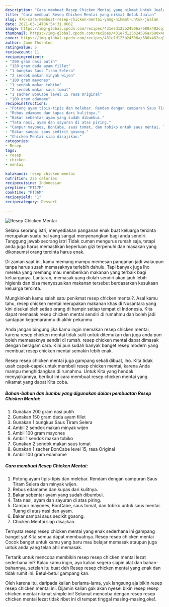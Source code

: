 ```yaml
---
description: "Cara membuat Resep Chicken Mentai yang nikmat Untuk Jualan"
title: "Cara membuat Resep Chicken Mentai yang nikmat Untuk Jualan"
slug: 476-cara-membuat-resep-chicken-mentai-yang-nikmat-untuk-jualan
date: 2021-03-14T06:54:31.066Z
image: https://img-global.cpcdn.com/recipes/431e7d125b24506a/680x482cq70/resep-chicken-mentai-foto-resep-utama.jpg
thumbnail: https://img-global.cpcdn.com/recipes/431e7d125b24506a/680x482cq70/resep-chicken-mentai-foto-resep-utama.jpg
cover: https://img-global.cpcdn.com/recipes/431e7d125b24506a/680x482cq70/resep-chicken-mentai-foto-resep-utama.jpg
author: Jane Thornton
ratingvalue: 5
reviewcount: 11
recipeingredient:
- "200 gram nasi putih"
- "150 gram dada ayam fillet"
- "1 bungkus Saus Tiram Selera"
- "2 sendok makan minyak wijen"
- "100 gram mayones"
- "1 sendok makan tobiko"
- "2 sendok makan saus tomat"
- "1 sacher BonCabe level 15 rasa Original"
- "100 gram edamame"
recipeinstructions:
- "Potong ayam tipis-tipis dan melebar. Rendam dengan campuran Saus Tiram Selera dan minyak wijen."
- "Rebus edamame dan kupas dari kulitnya."
- "Bakar sebentar ayam yang sudah dibumbui."
- "Tata nasi, ayam dan sayuran di atas piring."
- "Campur mayones, BonCabe, saus tomat, dan tobiko untuk saus mentai. Tuang di atas nasi dan ayam."
- "Bakar sampai saus sedikit gosong."
- "Chicken Mentai siap disajikan."
categories:
- Resep
tags:
- resep
- chicken
- mentai

katakunci: resep chicken mentai 
nutrition: 225 calories
recipecuisine: Indonesian
preptime: "PT17M"
cooktime: "PT36M"
recipeyield: "1"
recipecategory: Dessert

---
```



![Resep Chicken Mentai](https://img-global.cpcdn.com/recipes/431e7d125b24506a/680x482cq70/resep-chicken-mentai-foto-resep-utama.jpg)

Selaku seorang istri, menyediakan panganan enak buat keluarga tercinta merupakan suatu hal yang sangat menyenangkan bagi anda sendiri. Tanggung jawab seorang istri Tidak cuman mengurus rumah saja, tetapi anda juga harus memastikan keperluan gizi terpenuhi dan masakan yang dikonsumsi orang tercinta harus enak.

Di zaman  saat ini, kamu memang mampu memesan panganan jadi walaupun tanpa harus susah memasaknya terlebih dahulu. Tapi banyak juga lho mereka yang memang mau memberikan makanan yang terbaik bagi keluarganya. Lantaran, memasak yang diolah sendiri akan jauh lebih higienis dan bisa menyesuaikan makanan tersebut berdasarkan kesukaan keluarga tercinta. 



Mungkinkah kamu salah satu penikmat resep chicken mentai?. Asal kamu tahu, resep chicken mentai merupakan makanan khas di Nusantara yang kini disukai oleh setiap orang di hampir setiap tempat di Indonesia. Kita dapat memasak resep chicken mentai sendiri di rumahmu dan boleh jadi santapan kegemaranmu di akhir pekanmu.

Anda jangan bingung jika kamu ingin memakan resep chicken mentai, karena resep chicken mentai tidak sulit untuk ditemukan dan juga anda pun boleh memasaknya sendiri di rumah. resep chicken mentai dapat dimasak dengan beragam cara. Kini pun sudah banyak banget resep modern yang membuat resep chicken mentai semakin lebih enak.

Resep resep chicken mentai juga gampang sekali dibuat, lho. Kita tidak usah capek-capek untuk membeli resep chicken mentai, karena Anda mampu menghidangkan di rumahmu. Untuk Kita yang hendak menyajikannya, berikut ini cara membuat resep chicken mentai yang nikamat yang dapat Kita coba.

<!--inarticleads1-->

##### Bahan-bahan dan bumbu yang digunakan dalam pembuatan Resep Chicken Mentai:

1. Gunakan 200 gram nasi putih
1. Gunakan 150 gram dada ayam fillet
1. Gunakan 1 bungkus Saus Tiram Selera
1. Ambil 2 sendok makan minyak wijen
1. Ambil 100 gram mayones
1. Ambil 1 sendok makan tobiko
1. Gunakan 2 sendok makan saus tomat
1. Gunakan 1 sacher BonCabe level 15, rasa Original
1. Ambil 100 gram edamame




<!--inarticleads2-->

##### Cara membuat Resep Chicken Mentai:

1. Potong ayam tipis-tipis dan melebar. Rendam dengan campuran Saus Tiram Selera dan minyak wijen.
1. Rebus edamame dan kupas dari kulitnya.
1. Bakar sebentar ayam yang sudah dibumbui.
1. Tata nasi, ayam dan sayuran di atas piring.
1. Campur mayones, BonCabe, saus tomat, dan tobiko untuk saus mentai. Tuang di atas nasi dan ayam.
1. Bakar sampai saus sedikit gosong.
1. Chicken Mentai siap disajikan.




Ternyata resep resep chicken mentai yang enak sederhana ini gampang banget ya! Kita semua dapat membuatnya. Resep resep chicken mentai Cocok banget untuk kamu yang baru mau belajar memasak ataupun juga untuk anda yang telah ahli memasak.

Tertarik untuk mencoba membikin resep resep chicken mentai lezat sederhana ini? Kalau kamu ingin, ayo kalian segera siapin alat dan bahan-bahannya, setelah itu buat deh Resep resep chicken mentai yang enak dan tidak rumit ini. Betul-betul gampang kan. 

Oleh karena itu, daripada kalian berlama-lama, yuk langsung aja bikin resep resep chicken mentai ini. Dijamin kalian gak akan nyesel bikin resep resep chicken mentai nikmat simple ini! Selamat mencoba dengan resep resep chicken mentai lezat tidak ribet ini di tempat tinggal masing-masing,oke!.

